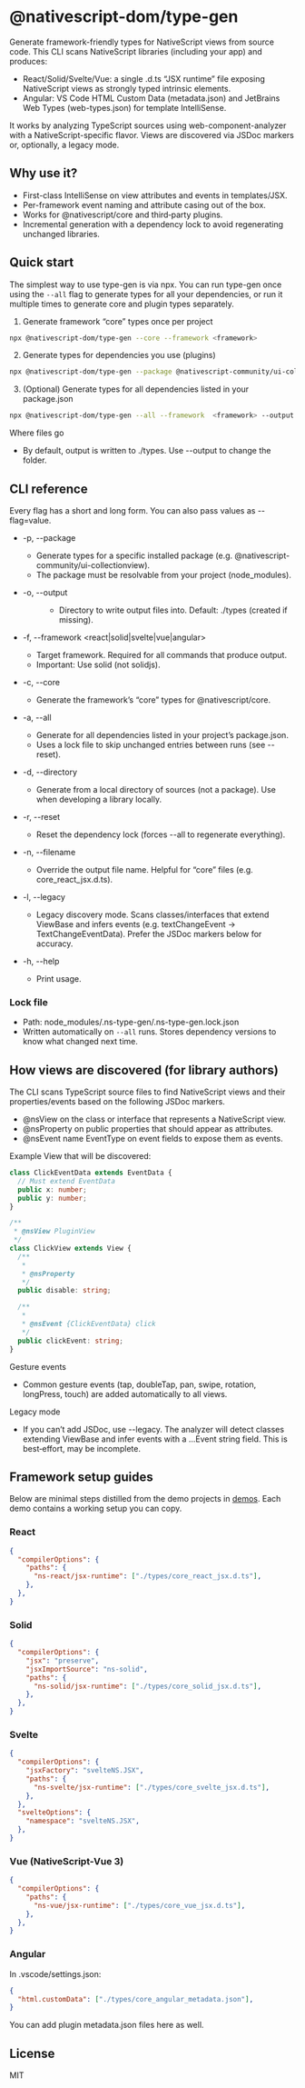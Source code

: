 # @nativescript-dom/type-gen

Generate framework-friendly types for NativeScript views from source code. This CLI scans NativeScript libraries (including your app) and produces:

- React/Solid/Svelte/Vue: a single .d.ts “JSX runtime” file exposing NativeScript views as strongly typed intrinsic elements.
- Angular: VS Code HTML Custom Data (metadata.json) and JetBrains Web Types (web-types.json) for template IntelliSense.

It works by analyzing TypeScript sources using web-component-analyzer with a NativeScript-specific flavor. Views are discovered via JSDoc markers or, optionally, a legacy mode.

## Why use it?

- First-class IntelliSense on view attributes and events in templates/JSX.
- Per-framework event naming and attribute casing out of the box.
- Works for @nativescript/core and third‑party plugins.
- Incremental generation with a dependency lock to avoid regenerating unchanged libraries.

## Quick start

The simplest way to use type-gen is via npx. You can run type-gen once using the `--all` flag to generate types for all your dependencies, or run it multiple times to generate core and plugin types separately.

1. Generate framework “core” types once per project

```bash
npx @nativescript-dom/type-gen --core --framework <framework>
```

2. Generate types for dependencies you use (plugins)

```bash
npx @nativescript-dom/type-gen --package @nativescript-community/ui-collectionview --framework  <framework> --output types
```

3. (Optional) Generate types for all dependencies listed in your package.json

```bash
npx @nativescript-dom/type-gen --all --framework  <framework> --output types
```

Where files go

- By default, output is written to ./types. Use --output to change the folder.

## CLI reference

Every flag has a short and long form. You can also pass values as --flag=value.

- -p, --package <name>
  - Generate types for a specific installed package (e.g. @nativescript-community/ui-collectionview).
  - The package must be resolvable from your project (node_modules).

- -o, --output <dir>
  - Directory to write output files into. Default: ./types (created if missing).

- -f, --framework <react|solid|svelte|vue|angular>
  - Target framework. Required for all commands that produce output.
  - Important: Use solid (not solidjs).

- -c, --core
  - Generate the framework’s “core” types for @nativescript/core.

- -a, --all
  - Generate for all dependencies listed in your project’s package.json.
  - Uses a lock file to skip unchanged entries between runs (see --reset).

- -d, --directory <path>
  - Generate from a local directory of sources (not a package). Use when developing a library locally.

- -r, --reset
  - Reset the dependency lock (forces --all to regenerate everything).

- -n, --filename <name>
  - Override the output file name. Helpful for “core” files (e.g. core_react_jsx.d.ts).

- -l, --legacy
  - Legacy discovery mode. Scans classes/interfaces that extend ViewBase and infers events (e.g. textChangeEvent -> TextChangeEventData). Prefer the JSDoc markers below for accuracy.

- -h, --help
  - Print usage.

### Lock file

- Path: node_modules/.ns-type-gen/.ns-type-gen.lock.json
- Written automatically on `--all` runs. Stores dependency versions to know what changed next time.

## How views are discovered (for library authors)

The CLI scans TypeScript source files to find NativeScript views and their properties/events based on the following JSDoc markers.

- @nsView on the class or interface that represents a NativeScript view.
- @nsProperty on public properties that should appear as attributes.
- @nsEvent name EventType on event fields to expose them as events.

Example View that will be discovered:

```ts
class ClickEventData extends EventData {
  // Must extend EventData
  public x: number;
  public y: number;
}

/**
 * @nsView PluginView
 */
class ClickView extends View {
  /**
   *
   * @nsProperty
   */
  public disable: string;

  /**
   *
   * @nsEvent {ClickEventData} click
   */
  public clickEvent: string;
}
```

Gesture events

- Common gesture events (tap, doubleTap, pan, swipe, rotation, longPress, touch) are added automatically to all views.

Legacy mode

- If you can’t add JSDoc, use --legacy. The analyzer will detect classes extending ViewBase and infer events with a ...Event string field. This is best‑effort, may be incomplete.

## Framework setup guides

Below are minimal steps distilled from the demo projects in [demos](demos/). Each demo contains a working setup you can copy.

### React

```json
{
  "compilerOptions": {
    "paths": {
      "ns-react/jsx-runtime": ["./types/core_react_jsx.d.ts"],
    },
  },
}
```

### Solid

```json
{
  "compilerOptions": {
    "jsx": "preserve",
    "jsxImportSource": "ns-solid",
    "paths": {
      "ns-solid/jsx-runtime": ["./types/core_solid_jsx.d.ts"],
    },
  },
}
```

### Svelte

```json
{
  "compilerOptions": {
    "jsxFactory": "svelteNS.JSX",
    "paths": {
      "ns-svelte/jsx-runtime": ["./types/core_svelte_jsx.d.ts"],
    },
  },
  "svelteOptions": {
    "namespace": "svelteNS.JSX",
  },
}
```

### Vue (NativeScript-Vue 3)

```json
{
  "compilerOptions": {
    "paths": {
      "ns-vue/jsx-runtime": ["./types/core_vue_jsx.d.ts"],
    },
  },
}
```

### Angular

In .vscode/settings.json:

```json
{
  "html.customData": ["./types/core_angular_metadata.json"],
}
```

You can add plugin metadata.json files here as well.

## License

MIT
